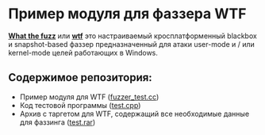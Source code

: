 # Пример модуля для фаззера WTF

**[What the fuzz](https://github.com/0vercl0k/wtf)** или **[wtf](https://github.com/0vercl0k/wtf)** это настраиваемый кросплатформенный blackbox и snapshot-based фаззер предназначенный для атаки user-mode и / или kernel-mode целей работающих в Windows.

## Содержимое репозитория:

- Пример модуля для WTF ([fuzzer_test.cc](https://github.com/0vercl0k/wtf))
- Код тестовой программы ([test.cpp](https://github.com/0vercl0k/wtf))
- Архив с таргетом для WTF, содержащий все необходимые данные для фаззинга ([test.rar](https://github.com/0vercl0k/wtf))
